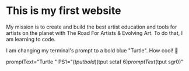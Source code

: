 # This is my first website

My mission is to create and build the best artist education and tools for artists on the planet with The Road For Artists & Evolving Art. To do that, I am learning to code.



I am changing my terminal's prompt to a bold blue "Turtle". How cool! 🐢

promptText="Turtle " PS1="$(tput bold)$(tput setaf 6)$promptText$(tput sgr0)"

